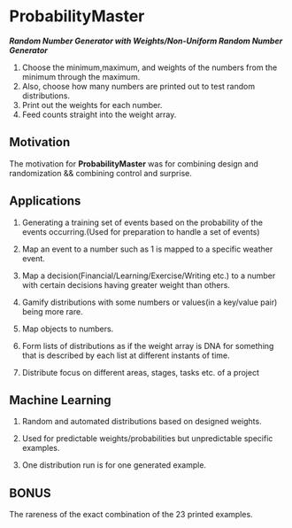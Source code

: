 # ProbabilityMaster
***Random Number Generator with Weights/Non-Uniform Random Number Generator***

1. Choose the minimum,maximum, and weights of the numbers from the minimum through the maximum.
2. Also, choose how many numbers are printed out to test random distributions.
3. Print out the weights for each number.
4. Feed counts straight into the weight array.

## Motivation ##
The motivation for **ProbabilityMaster** was for combining design and randomization && combining control and surprise.

## Applications ##
1. Generating a training set of events based on the probability of the events occurring.(Used for preparation to handle a set of events)

2. Map an event to a number such as 1 is mapped to a specific weather event.

3. Map a decision(Financial/Learning/Exercise/Writing etc.) to a number with certain decisions having greater weight than others.

4. Gamify distributions with some numbers or values(in a key/value pair) being more rare.

5. Map objects to numbers.

6. Form lists of distributions as if the weight array is DNA for something that is described by
each list at different instants of time.

7. Distribute focus on different areas, stages, tasks etc. of a project

## Machine Learning ##
1. Random and automated distributions based on designed weights.

2. Used for predictable weights/probabilities but unpredictable specific examples.

3. One distribution run is for one generated example.

## BONUS ##
The rareness of the exact combination of the 23 printed examples.
